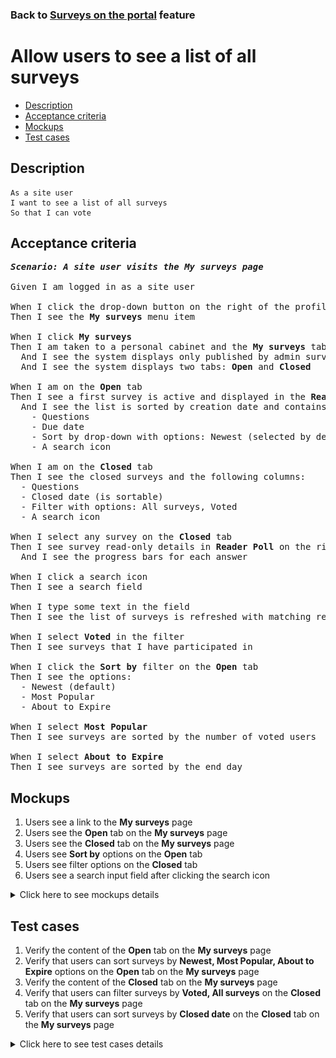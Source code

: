 ### Back to [Surveys on the portal](../../) feature

# Allow users to see a list of all surveys

- [Description](#description)
- [Acceptance criteria](#acceptance-criteria)
- [Mockups](#mockups)
- [Test cases](#test-cases)

## Description

    As a site user
    I want to see a list of all surveys
    So that I can vote

## Acceptance criteria

<pre>
<b><i>Scenario: A site user visits the My surveys page</i></b>

Given I am logged in as a site user

When I click the drop-down button on the right of the profile picture
Then I see the <b>My surveys</b> menu item

When I click <b>My surveys</b>
Then I am taken to a personal cabinet and the <b>My surveys</b> tab is active
  And I see the system displays only published by admin surveys here
  And I see the system displays two tabs: <b>Open</b> and <b>Closed</b>

When I am on the <b>Open</b> tab
Then I see a first survey is active and displayed in the <b>Reader Poll</b> on the right side
  And I see the list is sorted by creation date and contains the following columns:
    - Questions
    - Due date
    - Sort by drop-down with options: Newest (selected by default), Most Popular, About to Expire
    - A search icon

When I am on the <b>Closed</b> tab
Then I see the closed surveys and the following columns:
  - Questions
  - Closed date (is sortable)
  - Filter with options: All surveys, Voted
  - A search icon

When I select any survey on the <b>Closed</b> tab
Then I see survey read-only details in <b>Reader Poll</b> on the right side
  And I see the progress bars for each answer

When I click a search icon
Then I see a search field

When I type some text in the field
Then I see the list of surveys is refreshed with matching results

When I select <b>Voted</b> in the filter
Then I see surveys that I have participated in

When I click the <b>Sort by</b> filter on the <b>Open</b> tab
Then I see the options:
  - Newest (default)
  - Most Popular
  - About to Expire

When I select <b>Most Popular</b>
Then I see surveys are sorted by the number of voted users

When I select <b>About to Expire</b>
Then I see surveys are sorted by the end day
</pre>

## Mockups

1. Users see a link to the <b>My surveys</b> page
2. Users see the <b>Open</b> tab on the <b>My surveys</b> page
3. Users see the <b>Closed</b> tab on the <b>My surveys</b> page
4. Users see <b>Sort by</b> options on the <b>Open</b> tab
5. Users see filter options on the <b>Closed</b> tab
6. Users see a search input field after clicking the search icon

<details>
  <summary>Click here to see mockups details</summary>

**1. Users see a link to the My surveys page:**

![Users see a link to the My surveys page](/products/sport_news_portal/web_application_features/surveys/images/user_link_to_surveys_page.png)

**2. Users see the Open tab on the My surveys page:**

![Users see the Open tab on the My surveys page](/products/sport_news_portal/web_application_features/surveys/images/user_voting_form.png)

**3. Users see the Closed tab on the My surveys page:**

![Users see the Closed tab on the My surveys page](/products/sport_news_portal/web_application_features/surveys/images/user_closed_tab.png)

**4. Users see Sort by options on the Open tab:**

![Users see Sort by options on the Open tab](/products/sport_news_portal/web_application_features/surveys/images/user_sort_by_options.png)

**5. Users see filter options on the Closed tab:**

![Users see filter options on the Closed tab](/products/sport_news_portal/web_application_features/surveys/images/user_filter_options.png)

**6. Users see a search input field after clicking the search icon:**

![Users see a search input field after clicking the search icon](/products/sport_news_portal/web_application_features/surveys/images/user_search_field.png)

</details>

## Test cases

1. Verify the content of the <b>Open</b> tab on the <b>My surveys</b> page
2. Verify that users can sort surveys by <b>Newest, Most Popular, About to Expire</b> options on the <b>Open</b> tab on the <b>My surveys</b> page
3. Verify the content of the <b>Closed</b> tab on the <b>My surveys</b> page
4. Verify that users can filter surveys by <b>Voted, All surveys</b> on the <b>Closed</b> tab on the <b>My surveys</b> page
5. Verify that users can sort surveys by <b>Closed date</b> on the <b>Closed</b> tab on the <b>My surveys</b> page

<details>
  <summary>Click here to see test cases details</summary>

### **#1. Verify the content of the Open tab on the My surveys page**

|Preconditions|Steps|Expected result
--------------|-----|----------
|- Log in with user account|1) Click the drop-down near the profile picture</br>2) Select <b>My surveys</b> item</br>3) Examine the <b>Open</b> tab|2) Personal cabinet opens on the <b>My surveys</b> page</br>3) The <b>Open</b> tab is opened by default. The <b>Open</b> tab consists of two columns: <b>Questions</b> and <b>Due date</b>. The list contains all open surveys for the moment. Surveys are sorted from the newest to oldest|

### **#2. Verify that users can sort surveys by Newest, Most Popular, About to Expire options on the Open tab on the My surveys page**

|Preconditions|Steps|Expected result
--------------|-----|----------
|- Log in with user account</br>- The user is on the <b>My surveys</b> page > <b>Open</b> tab|1) Select the <b>Sort by</b> link</br>2) Click <b>Most popular</b></br>3) Select the <b>Sort by</b> link</br>4) Click <b>About to Expire</b></br>5) Select the <b>Sort by</b> link</br>6) Click <b>Newest</b></br>|2) Surveys are sorted according to the amount of users voted from the biggest number</br>4) Surveys are sorted according to the end date from the closest one</br>6) Surveys are sorted according to the date of creation from the newest one|

### **#3. Verify the content of the Closed tab on the My surveys page**

|Preconditions|Steps|Expected result
--------------|-----|----------
|- Log in with user account</br>- The user is on the <b>My surveys</b> page > <b>Closed</b> tab|1) Examine the <b>Closed</b> tab|1) The <b>Closed</b> tab consists of two columns: <b>Questions</b> and <b>Closed date</b>. The list contains all closed surveys|

### **#4. Verify that users can filter surveys by Voted, All surveys on the Closed tab on the My surveys page**

|Preconditions|Steps|Expected result
--------------|-----|----------
|- Log in with user account</br>- The user is on the <b>My surveys</b> page > <b>Closed</b> tab|1) Click a filter icon</br>2) Click <b>Voted</b></br>3) Click a filter icon</br>4) Click <b>All surveys</b>|2) All surveys I have participated in are shown</br>4) All surveys are shown|

### **#5. Verify that users can sort surveys by Closed date on the Closed tab on the My surveys page**

|Preconditions|Steps|Expected result
--------------|-----|----------
|- Log in with user account</br>- The user is on the <b>My surveys</b> page > <b>Closed</b> tab|1) Click <b>Closed date</b> sort icon</br>2) Click <b>Closed date</b> sort icon once more|1) Surveys are sorted from the oldest close date at the top</br>2) Surveys are sorted from the newest close date at the top|

</details>
